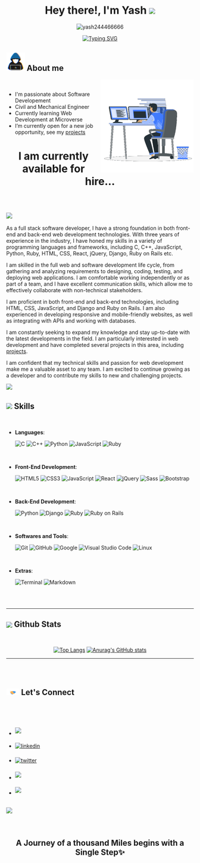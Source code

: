 <h1 align="center">Hey there!, I'm Yash <img src="https://media.giphy.com/media/hvRJCLFzcasrR4ia7z/giphy.gif" width="35"></h1>
<p align="center"> <img src="https://komarev.com/ghpvc/?username=yash244466666&color=green&style=for-the-badge&label=PROFILE+VISITORS" alt="yash244466666" /> </p>
<p align="center"> <a href="https://git.io/typing-svg"><img src="https://readme-typing-svg.herokuapp.com?font=Roboto&weight=900&size=48&duration=2000&pause=1000&width=1200&height=100&lines=My+full+name+is+Md.+Mohi+Minul+Islam+Yash..%E2%9C%8C;I'm+a+Full-Stack+Software+Developer;Software+Development+student+%40+Microverse+;An+active+Learner+%26+Innovator;I'm+from+Bangladesh;I+just+%F0%9F%92%99%F0%9F%92%9C+everything+about+engineering+%F0%9F%92%96+" alt="Typing SVG" /></a></p>

## <picture><img src = "https://github.com/0xAbdulKhalid/0xAbdulKhalid/raw/main/assets/mdImages/about_me.gif" width = 50px></picture> **About me**

<picture> <img align="right" src="https://github.com/0xAbdulKhalid/0xAbdulKhalid/raw/main/assets/mdImages/Right_Side.gif" width = 250px></picture>

<br>

- I'm passionate about Software Developement
- Civil and Mechanical Engineer
- Currently learning Web Development at Microverse
- I’m currently open for a new job opportunity, see my [projects](https://yashsolo.netlify.app/)

<h1 align="center"> I am currently available for hire... </h1>

<br><br>

<img src="https://user-images.githubusercontent.com/73097560/115834477-dbab4500-a447-11eb-908a-139a6edaec5c.gif"><br>

<p>As a full stack software developer, I have a strong foundation in both front-end and back-end web development technologies. With three years of experience in the industry, I have honed my skills in a variety of programming languages and frameworks, including C, C++, JavaScript, Python, Ruby, HTML, CSS, React, jQuery, Django, Ruby on Rails etc.

I am skilled in the full web and software development life cycle, from gathering and analyzing requirements to designing, coding, testing, and deploying web applications. I am comfortable working independently or as part of a team, and I have excellent communication skills, which allow me to effectively collaborate with non-technical stakeholders.

I am proficient in both front-end and back-end technologies, including HTML, CSS, JavaScript, and Django and Ruby on Rails. I am also experienced in developing responsive and mobile-friendly websites, as well as integrating with APIs and working with databases.

I am constantly seeking to expand my knowledge and stay up-to-date with the latest developments in the field. I am particularly interested in web development and have completed several projects in this area, including [projects](https://yash244466666.github.io/Microverse---Portfolio-setup-and-mobile-first/).

I am confident that my technical skills and passion for web development make me a valuable asset to any team. I am excited to continue growing as a developer and to contribute my skills to new and challenging projects.</p>
<img src="https://user-images.githubusercontent.com/73097560/115834477-dbab4500-a447-11eb-908a-139a6edaec5c.gif"><br>

## <picture><img src="https://media2.giphy.com/media/QssGEmpkyEOhBCb7e1/giphy.gif?cid=ecf05e47a0n3gi1bfqntqmob8g9aid1oyj2wr3ds3mg700bl&rid=giphy.gif" width ="50"></picture><b> Skills </b>

<br>

<p align="center">

- **Languages**:

  ![C](https://img.shields.io/badge/C%20-%232370ED.svg?style=for-the-badge&logo=c&logoColor=white)
  ![C++](https://img.shields.io/badge/C++%20-%2300599C.svg?style=for-the-badge&logo=c%2B%2B&logoColor=white)
  ![Python](https://img.shields.io/badge/Python%20-%2314354C.svg?style=for-the-badge&logo=python&logoColor=white)
  ![JavaScript](https://img.shields.io/badge/JavaScript%20-%23F7DF1E.svg?style=for-the-badge&logo=javascript&logoColor=black)
  ![Ruby](https://img.shields.io/badge/Ruby%20-%23E34F26.svg?style=for-the-badge&logo=Ruby&logoColor=white)

<br>   
    
- **Front-End Development**:

  ![HTML5](https://img.shields.io/badge/HTML5%20-%23E34F26.svg?style=for-the-badge&logo=html5&logoColor=white)
  ![CSS3](https://img.shields.io/badge/CSS%20-%231572B6.svg?style=for-the-badge&logo=css3&logoColor=white)
  ![JavaScript](https://img.shields.io/badge/JavaScript%20-%23F7DF1E.svg?style=for-the-badge&logo=javascript&logoColor=black)
  ![React](https://img.shields.io/badge/React%20-%222A68.svg?style=for-the-badge&logo=React&logoColor=black)
  ![jQuery](https://img.shields.io/badge/jQuery%20-%23E34F26.svg?style=for-the-badge&logo=jQuery&logoColor=white)
  ![Sass](https://img.shields.io/badge/Sass%20-%231572B6.svg?style=for-the-badge&logo=Sass&logoColor=white)
  ![Bootstrap](https://img.shields.io/badge/Bootstrap%20-%2314354C.svg?style=for-the-badge&logo=Bootstrap&logoColor=white)

<br>

- **Back-End Development**:

  ![Python](https://img.shields.io/badge/Python%20-%2314354C.svg?style=for-the-badge&logo=python&logoColor=white)
  ![Django](https://img.shields.io/badge/Django%20-%222A68.svg?style=for-the-badge&logo=Django&logoColor=black)
  ![Ruby](https://img.shields.io/badge/Ruby%20-%23E34F26.svg?style=for-the-badge&logo=Ruby&logoColor=white)
  ![Ruby on Rails](https://img.shields.io/badge/RubyonRails%20-%23E34F26.svg?style=for-the-badge&logo=RubyonRails&logoColor=white)

<br>

- **Softwares and Tools**:

  ![Git](https://img.shields.io/badge/git-%23F05033.svg?style=for-the-badge&logo=git&logoColor=white)
  ![GitHub](https://img.shields.io/badge/github-%23121011.svg?style=for-the-badge&logo=github&logoColor=white)
  ![Google](https://img.shields.io/badge/google-%234285F4.svg?style=for-the-badge&logo=google&logoColor=white)
  ![Visual Studio Code](https://img.shields.io/badge/Visual%20Studio%20Code-0078d7.svg?style=for-the-badge&logo=visual-studio-code&logoColor=white)
  ![Linux](https://img.shields.io/badge/Linux-FCC624?style=for-the-badge&logo=linux&logoColor=black)

<br>

- **Extras**:

  ![Terminal](https://img.shields.io/badge/Terminal-%23054020?style=for-the-badge&logo=gnu-bash&logoColor=white)
  ![Markdown](https://img.shields.io/badge/markdown-%23000000.svg?style=for-the-badge&logo=markdown&logoColor=white)

</p>

<br>
<br>

---

## <img align="center" src="https://media.giphy.com/media/iY8CRBdQXODJSCERIr/giphy.gif" width="35"><b> Github Stats </b>

<br>

<div align="center">

[![Top Langs](https://github-readme-stats.vercel.app/api/top-langs/?username=yash244466666&theme=merko&layout=compact)](https://github.com/yash244466666)
[![Anurag's GitHub stats](https://github-readme-stats.vercel.app/api?username=yash244466666&theme=merko&layout=compact)](https://github.com/yash244466666)

---
</div>

<br>
<br>

## <img src="https://github.com/0xAbdulKhalid/0xAbdulKhalid/raw/main/assets/mdImages/handshake.gif" width ="35"><b> Let's Connect </b>
<!-- ## <img align="center" src="https://media.giphy.com/media/iY8CRBdQXODJSCERIr/giphy.gif" width="35"><b> Github Stats </b> -->

<br>
<div align='left'>
<br>
<br>
<ul>
  <li>
  <a href="tel:+44-785-7895" target="_blank">
  <img src="https://img.shields.io/badge/phone:  +8801710008502-%23EA4335.svg?style=for-the-badge&logo=phone&logoColor=white"style="margin-bottom: 5px;" />
  </a>
  </li>
  <br>
  <li>
  <a href="https://www.linkedin.com/in/yash-solo/-5036741b4/" target="_blank">
  <img src="https://img.shields.io/badge/linkedin:  Yash Solo-%2300acee.svg?color=405DE6&style=for-the-badge&logo=linkedin&logoColor=white" alt=linkedin style="margin-bottom: 5px;"/>
  </a>
  </li> 
  <br>
  <li>
  <a href="https://twitter.com/yash_solo000" target="_blank">
  <img src="https://img.shields.io/badge/twitter:  @yash_solo000-%23EA4335.svg?color=1DA1F2&style=for-the-badge&logo=twitter&logoColor=white" alt=twitter style="margin-bottom: 5px;"/>
  </a>
  </li>
  <br>
  <li>
  <a href="https://api.whatsapp.com/send?phone=+8801710008502" target="_blank">
  <img src="https://img.shields.io/badge/whatsapp:  +8801710008502-%04b51b.svg?style=for-the-badge&logo=whatsapp&logoColor=white" t=whatsapp style="margin-bottom: 5px;" />
  </a>
  </li>
  <br>
  <li>
  <a href="mailto:yash.solo.000@gmail.com" target="_blank">
  <img src="https://img.shields.io/badge/gmail:  yash.solo.000@gmail.com-%23EA4335.svg?style=for-the-badge&logo=gmail&logoColor=white" t=mail style="margin-bottom: 5px;" />
  </a>
  </li>

</ul>
</div>

<br>
<img src="https://user-images.githubusercontent.com/73097560/115834477-dbab4500-a447-11eb-908a-139a6edaec5c.gif">
<br>
<br>
<br>

<div align='center'>

## <b>A Journey of a thousand Miles begins with a Single Step✨</b>

</div>
<br>
